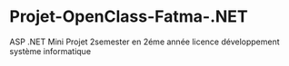 # Projet-OpenClass-Fatma-.NET
ASP .NET Mini Projet 2semester en 2éme année licence développement système informatique 
